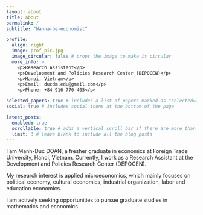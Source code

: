 ```yaml
---
layout: about
title: about
permalink: /
subtitle: "Wanna-be-economist"

profile:
  align: right
  image: prof_pic.jpg
  image_circular: false # crops the image to make it circular
  more_info: >
    <p>Research Assistant</p>
    <p>Development and Policies Research Center (DEPOCEN)</p>
    <p>Hanoi, Vietnam</p>
    <p>Email: ducdm.edu@gmail.com</p>
    <p>Phone: +84 916 770 405</p>

selected_papers: true # includes a list of papers marked as "selected={true}"
social: true # includes social icons at the bottom of the page

latest_posts:
  enabled: true
  scrollable: true # adds a vertical scroll bar if there are more than 3 new posts items
  limit: 3 # leave blank to include all the blog posts
---
```


I am Manh-Duc DOAN, a fresher graduate in economics at Foreign Trade University, Hanoi, Vietnam. Currently, I work as a Research Assistant at the Development and Policies Research Center (DEPOCEN). 

My research interest is applied microeconomics, which mainly focuses on political economy, cultural economics, industrial organization, labor and education economics.

I am actively seeking opportunities to pursue graduate studies in mathematics and economics.

